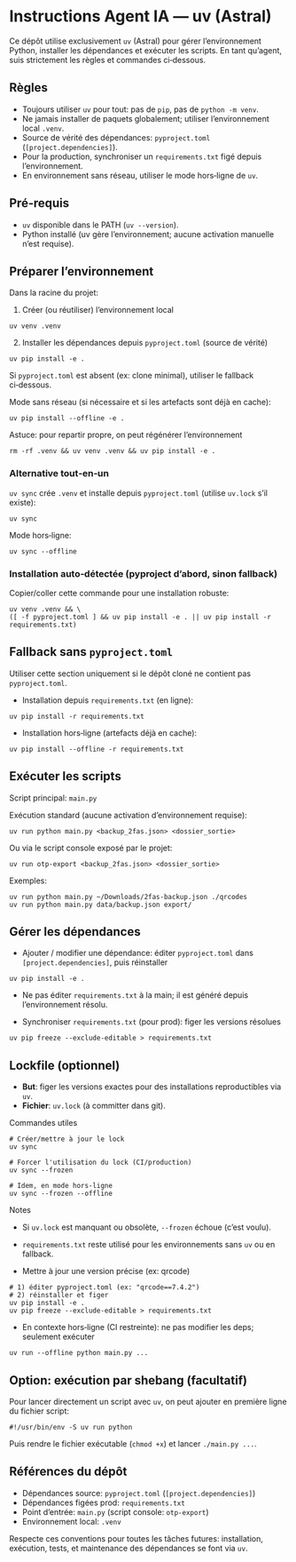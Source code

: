 # Instructions Agent IA — uv (Astral)

Ce dépôt utilise exclusivement `uv` (Astral) pour gérer l’environnement Python, installer les dépendances et exécuter les scripts. En tant qu’agent, suis strictement les règles et commandes ci‑dessous.

## Règles
- Toujours utiliser `uv` pour tout: pas de `pip`, pas de `python -m venv`.
- Ne jamais installer de paquets globalement; utiliser l’environnement local `.venv`.
- Source de vérité des dépendances: `pyproject.toml` (`[project.dependencies]`).
- Pour la production, synchroniser un `requirements.txt` figé depuis l’environnement.
- En environnement sans réseau, utiliser le mode hors‑ligne de `uv`.

## Pré‑requis
- `uv` disponible dans le PATH (`uv --version`).
- Python installé (uv gère l’environnement; aucune activation manuelle n’est requise).

## Préparer l’environnement
Dans la racine du projet:

1) Créer (ou réutiliser) l’environnement local
```
uv venv .venv
```

2) Installer les dépendances depuis `pyproject.toml` (source de vérité)
```
uv pip install -e .
```
Si `pyproject.toml` est absent (ex: clone minimal), utiliser le fallback ci‑dessous.

Mode sans réseau (si nécessaire et si les artefacts sont déjà en cache):
```
uv pip install --offline -e .
```

Astuce: pour repartir propre, on peut régénérer l’environnement
```
rm -rf .venv && uv venv .venv && uv pip install -e .
```

### Alternative tout‑en‑un
`uv sync` crée `.venv` et installe depuis `pyproject.toml` (utilise `uv.lock` s’il existe):
```
uv sync
```
Mode hors‑ligne:
```
uv sync --offline
```

### Installation auto‑détectée (pyproject d’abord, sinon fallback)
Copier/coller cette commande pour une installation robuste:
```
uv venv .venv && \
([ -f pyproject.toml ] && uv pip install -e . || uv pip install -r requirements.txt)
```

## Fallback sans `pyproject.toml`
Utiliser cette section uniquement si le dépôt cloné ne contient pas `pyproject.toml`.

- Installation depuis `requirements.txt` (en ligne):
```
uv pip install -r requirements.txt
```

- Installation hors‑ligne (artefacts déjà en cache):
```
uv pip install --offline -r requirements.txt
```

## Exécuter les scripts
Script principal: `main.py`

Exécution standard (aucune activation d’environnement requise):
```
uv run python main.py <backup_2fas.json> <dossier_sortie>
```

Ou via le script console exposé par le projet:
```
uv run otp-export <backup_2fas.json> <dossier_sortie>
```

Exemples:
```
uv run python main.py ~/Downloads/2fas-backup.json ./qrcodes
uv run python main.py data/backup.json export/
```

## Gérer les dépendances
- Ajouter / modifier une dépendance: éditer `pyproject.toml` dans `[project.dependencies]`, puis réinstaller
```
uv pip install -e .
```

- Ne pas éditer `requirements.txt` à la main; il est généré depuis l’environnement résolu.

- Synchroniser `requirements.txt` (pour prod): figer les versions résolues
```
uv pip freeze --exclude-editable > requirements.txt
```

## Lockfile (optionnel)
- **But**: figer les versions exactes pour des installations reproductibles via `uv`.
- **Fichier**: `uv.lock` (à committer dans git).

Commandes utiles
```
# Créer/mettre à jour le lock
uv sync

# Forcer l'utilisation du lock (CI/production)
uv sync --frozen

# Idem, en mode hors-ligne
uv sync --frozen --offline
```
Notes
- Si `uv.lock` est manquant ou obsolète, `--frozen` échoue (c’est voulu).
- `requirements.txt` reste utilisé pour les environnements sans `uv` ou en fallback.

- Mettre à jour une version précise (ex: qrcode)
```
# 1) éditer pyproject.toml (ex: "qrcode==7.4.2")
# 2) réinstaller et figer
uv pip install -e .
uv pip freeze --exclude-editable > requirements.txt
```

- En contexte hors‑ligne (CI restreinte): ne pas modifier les deps; seulement exécuter
```
uv run --offline python main.py ...
```

## Option: exécution par shebang (facultatif)
Pour lancer directement un script avec `uv`, on peut ajouter en première ligne du fichier script:
```
#!/usr/bin/env -S uv run python
```
Puis rendre le fichier exécutable (`chmod +x`) et lancer `./main.py ...`.

## Références du dépôt
- Dépendances source: `pyproject.toml` (`[project.dependencies]`)
- Dépendances figées prod: `requirements.txt`
- Point d’entrée: `main.py` (script console: `otp-export`)
- Environnement local: `.venv`

Respecte ces conventions pour toutes les tâches futures: installation, exécution, tests, et maintenance des dépendances se font via `uv`.
